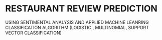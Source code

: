 # RESTAURANT REVIEW PREDICTION 
USING SENTIMENTAL ANALYSIS AND APPLIED MACHINE LEANRING CLASSIFICATION ALGORITHM (LOGISTIC , MULTINOMIAL, SUPPORT VECTOR CLASSIFICATION)
